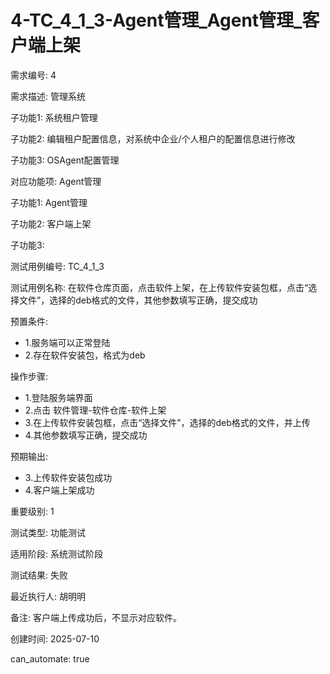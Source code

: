 # 4-TC_4_1_3-Agent管理_Agent管理_客户端上架

需求编号: 4

需求描述: 管理系统

子功能1: 系统租户管理

子功能2: 编辑租户配置信息，对系统中企业/个人租户的配置信息进行修改

子功能3: OSAgent配置管理


对应功能项: Agent管理

子功能1: Agent管理

子功能2: 客户端上架

子功能3: 


测试用例编号: TC_4_1_3

测试用例名称: 在软件仓库页面，点击软件上架，在上传软件安装包框，点击“选择文件”，选择的deb格式的文件，其他参数填写正确，提交成功

预置条件:
- 1.服务端可以正常登陆
- 2.存在软件安装包，格式为deb

操作步骤:
- 1.登陆服务端界面
- 2.点击 软件管理-软件仓库-软件上架
- 3.在上传软件安装包框，点击“选择文件”，选择的deb格式的文件，并上传
- 4.其他参数填写正确，提交成功

预期输出:
- 3.上传软件安装包成功
- 4.客户端上架成功

重要级别: 1

测试类型: 功能测试

适用阶段: 系统测试阶段

测试结果: 失败

最近执行人: 胡明明

备注: 客户端上传成功后，不显示对应软件。

创建时间: 2025-07-10

can_automate: true
